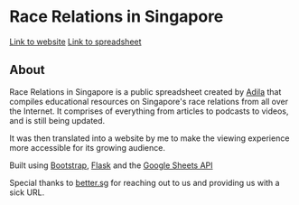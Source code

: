 # Race Relations in Singapore
[Link to website](racerelations.better.sg)
[Link to spreadsheet]()

## About
Race Relations in Singapore is a public spreadsheet created by [Adila](https://www.instagram.com/adila_s/?hl=en) that compiles educational resources on Singapore's race relations from all over the Internet. It comprises of everything from articles to podcasts to videos, and is still being updated. 


It was then translated into a website by me to make the viewing experience more accessible for its growing audience. 


Built using [Bootstrap](https://getbootstrap.com/), [Flask](https://flask.palletsprojects.com/en/1.1.x/) and the [Google Sheets API](https://developers.google.com/sheets/api)


Special thanks to [better.sg](better.sg) for reaching out to us and providing us with a sick URL.
